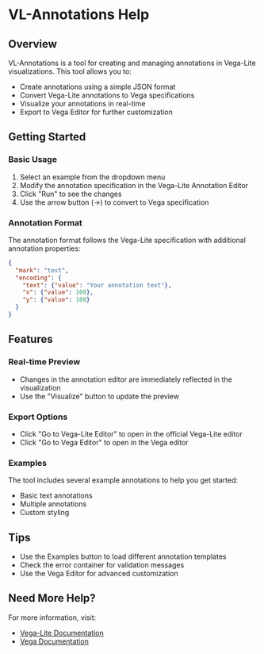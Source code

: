 # VL-Annotations Help

## Overview
VL-Annotations is a tool for creating and managing annotations in Vega-Lite visualizations. This tool allows you to:
- Create annotations using a simple JSON format
- Convert Vega-Lite annotations to Vega specifications
- Visualize your annotations in real-time
- Export to Vega Editor for further customization

## Getting Started

### Basic Usage
1. Select an example from the dropdown menu
2. Modify the annotation specification in the Vega-Lite Annotation Editor
3. Click "Run" to see the changes
4. Use the arrow button (→) to convert to Vega specification

### Annotation Format
The annotation format follows the Vega-Lite specification with additional annotation properties:

```json
{
  "mark": "text",
  "encoding": {
    "text": {"value": "Your annotation text"},
    "x": {"value": 100},
    "y": {"value": 100}
  }
}
```

## Features

### Real-time Preview
- Changes in the annotation editor are immediately reflected in the visualization
- Use the "Visualize" button to update the preview

### Export Options
- Click "Go to Vega-Lite Editor" to open in the official Vega-Lite editor
- Click "Go to Vega Editor" to open in the Vega editor

### Examples
The tool includes several example annotations to help you get started:
- Basic text annotations
- Multiple annotations
- Custom styling

## Tips
- Use the Examples button to load different annotation templates
- Check the error container for validation messages
- Use the Vega Editor for advanced customization

## Need More Help?
For more information, visit:
- [Vega-Lite Documentation](https://vega.github.io/vega-lite/docs/)
- [Vega Documentation](https://vega.github.io/vega/docs/) 